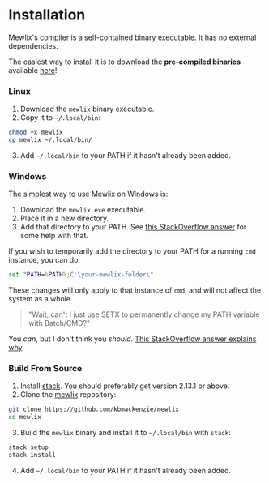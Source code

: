 # Installation

Mewlix's compiler is a self-contained binary executable. It has no external dependencies.

The easiest way to install it is to download the **pre-compiled binaries** available [here][3]!

### Linux

1. Download the `mewlix` binary executable.
2. Copy it to `~/.local/bin`:
```bash
chmod +x mewlix
cp mewlix ~/.local/bin/
```
3. Add `~/.local/bin` to your PATH if it hasn't already been added.

### Windows

The simplest way to use Mewlix on Windows is: 
1. Download the `mewlix.exe` executable.
2. Place it in a new directory.
3. Add that directory to your PATH. See [this StackOverflow answer][4] for some help with that.

If you wish to temporarily add the directory to your PATH for a running `cmd` instance, you can do:
```cmd
set "PATH=%PATH%;C:\your-mewlix-folder\"
```
These changes will only apply to that instance of `cmd`, and will not affect the system as a whole.

> "Wait, can't I just use SETX to permanently change my PATH variable with Batch/CMD?"

You *can*, but I don't think you *should*. [This StackOverflow answer explains why][5].

### Build From Source

1. Install [stack][2]. You should preferably get version 2.13.1 or above.
2. Clone the [mewlix][1] repository:
```bash
git clone https://github.com/kbmackenzie/mewlix
cd mewlix
```
3. Build the `mewlix` binary and install it to `~/.local/bin` with `stack`:
```bash
stack setup
stack install
```
4. Add `~/.local/bin` to your PATH if it hasn't already been added.

[1]: https://github.com/kbmackenzie/mewlix
[2]: https://docs.haskellstack.org/en/stable/
[3]: https://github.com/kbmackenzie/mewlix/releases/latest
[4]: https://stackoverflow.com/a/44272417/19764270
[5]: https://stackoverflow.com/a/69239861/19764270
